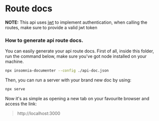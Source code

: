# Route docs

**NOTE:** This api uses [jwt](https://jwt.io/) to implement authentication, when
calling the routes, make sure to provide a valid jwt token

### How to generate api route docs.
You can easily generate your api route docs. First of all, inside this folder, run the command below, make sure you've got
node installed on your machine.

```bash
npx insomnia-documenter --config ./api-doc.json
```

Then, you can run a server with your brand new doc by using:
```bash
npx serve
```

Now it's as simple as opening a new tab on your favourite browser and access the link:
> http://localhost:3000
